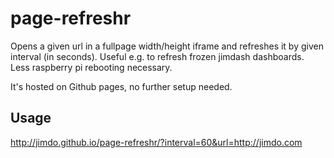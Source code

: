 # page-refreshr
Opens a given url in a fullpage width/height iframe and refreshes it by given interval (in seconds).
Useful e.g. to refresh frozen jimdash dashboards. Less raspberry pi rebooting necessary.

It's hosted on Github pages, no further setup needed.

## Usage
http://jimdo.github.io/page-refreshr/?interval=60&url=http://jimdo.com
